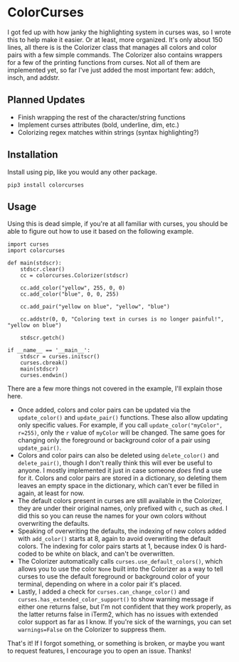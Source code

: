 # ColorCurses

I got fed up with how janky the highlighting system in curses was, so I wrote this to help make it easier. Or at least, more organized. It's only about 150 lines, all there is is the Colorizer class that manages all colors and color pairs with a few simple commands. The Colorizer also contains wrappers for a few of the printing functions from curses. Not all of them are implemented yet, so far I've just added the most important few: addch, insch, and addstr.

## Planned Updates
* Finish wrapping the rest of the character/string functions
* Implement curses attributes (bold, underline, dim, etc.)
* Colorizing regex matches within strings (syntax highlighting?)

## Installation

Install using pip, like you would any other package.

``````
pip3 install colorcurses
``````

## Usage

Using this is dead simple, if you're at all familiar with curses, you should be able to figure out how to use it based on the following example.

```
import curses
import colorcurses

def main(stdscr):
    stdscr.clear()
    cc = colorcurses.Colorizer(stdscr)

    cc.add_color("yellow", 255, 0, 0)
    cc.add_color("blue", 0, 0, 255)

    cc.add_pair("yellow on blue", "yellow", "blue")

    cc.addstr(0, 0, "Coloring text in curses is no longer painful!", "yellow on blue")

    stdscr.getch()

if __name__ == '__main__':
    stdscr = curses.initscr()
    curses.cbreak()
    main(stdscr)
    curses.endwin()
```

There are a few more things not covered in the example, I'll explain those here.

* Once added, colors and color pairs can be updated via the `update_color()` and `update_pair()` functions. These also allow updating only specific values. For example, if you call `update_color("myColor", r=255)`, only the `r` value of `myColor` will be changed. The same goes for changing only the foreground or background color of a pair using `update_pair()`.
* Colors and color pairs can also be deleted using `delete_color()` and `delete_pair()`, though I don't really think this will ever be useful to anyone. I mostly implemented it just in case someone *does* find a use for it. Colors and color pairs are stored in a dictionary, so deleting them leaves an empty space in the dictionary, which can't ever be filled in again, at least for now.
* The default colors present in curses are still available in the Colorizer, they are under their original names, only prefixed with `c`, such as `cRed`. I did this so you can reuse the names for your own colors without overwriting the defaults.
* Speaking of overwriting the defaults, the indexing of new colors added with `add_color()` starts at 8, again to avoid overwriting the default colors. The indexing for color pairs starts at 1, because index 0 is hard-coded to be white on black, and can't be overwritten.
* The Colorizer automatically calls `curses.use_default_colors()`, which allows you to use the color `None` built into the Colorizer as a way to tell curses to use the default foreground or background color of your terminal, depending on where in a color pair it's placed.
* Lastly, I added a check for `curses.can_change_color()` and `curses.has_extended_color_support()` to show warning message if either one returns false, but I'm not confident that they work properly, as the latter returns false in iTerm2, which has no issues with extended color support as far as I know. If you're sick of the warnings, you can set `warnings=False` on the Colorizer to suppress them.

That's it! If I forgot something, or something is broken, or maybe you want to request features, I encourage you to open an issue. Thanks!
